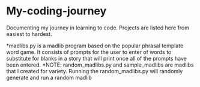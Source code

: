 # My-coding-journey
Documenting my journey in learning to code. 
Projects are listed here from easiest to hardest. 

  *madlibs.py is a madlib program based on the popular phrasal template word game. It consists of prompts for the user to enter of words to substitute for blanks 
in a story that will print once all of the prompts have been entered. 
  *NOTE: random_madlibs.py and sample_madlibs are madlibs that I created for variety. Running the random_madlibs.py will randomly generate and run a random madlib
  
